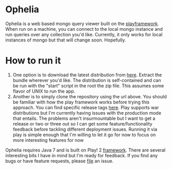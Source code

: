 Ophelia
=======

Ophelia is a web based mongo query viewer built on the [playframework](http://playframework.org).  When run on
a machine, you can connect to the local mongo instance and run queries over any collection you'd like.
Currently, it only works for local instances of mongo but that will change soon.  Hopefully.

How to run it
======

1. One option is to download the latest distribution from [here](https://github.com/evanchooly/ophelia/downloads).
   Extract the bundle wherever you'd like.  The distribution is self-contained and can be run with the "start" script
   in the root the zip file.  This assumes some flavor of UNIX to run the app.
1. Another is to simply clone the repository using the url above.  You should be familiar with how the play framework
   works before trying this approach.  You can find specific release tags [here](https://github.com/evanchooly/ophelia/tags).
   Play supports war distributions but I'm currently having issues with the production mode
   that entails.  The problems aren't insurmountable but I want to get a release or two or three out so I can get some
   feature/functionality feedback before tackling different deployment issues.  Running it via play is simple enough
   that I'm willing to let it go for now to focus on more interesting features for now

Ophelia requires Java 7 and is built on Play! 2 [framework](http://www.playframework.org/documentation/2.0.3/Installing).
There are several interesting bits I have in mind but I'm ready for feedback.  If you find any bugs or have feature
requests, please [file](https://github.com/evanchooly/ophelia/issues) an issue.